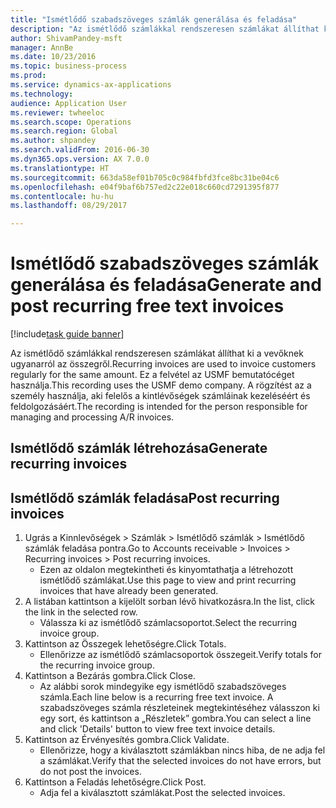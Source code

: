 ```yaml
--- 
title: "Ismétlődő szabadszöveges számlák generálása és feladása"
description: "Az ismétlődő számlákkal rendszeresen számlákat állíthat ki a vevőknek ugyanarról az összegről."
author: ShivamPandey-msft
manager: AnnBe
ms.date: 10/23/2016
ms.topic: business-process
ms.prod: 
ms.service: dynamics-ax-applications
ms.technology: 
audience: Application User
ms.reviewer: twheeloc
ms.search.scope: Operations
ms.search.region: Global
ms.author: shpandey
ms.search.validFrom: 2016-06-30
ms.dyn365.ops.version: AX 7.0.0
ms.translationtype: HT
ms.sourcegitcommit: 663da58ef01b705c0c984fbfd3fce8bc31be04c6
ms.openlocfilehash: e04f9baf6b757ed2c22e018c660cd7291395f877
ms.contentlocale: hu-hu
ms.lasthandoff: 08/29/2017

---
```

# <a name="generate-and-post-recurring-free-text-invoices"></a><span data-ttu-id="8b924-103">Ismétlődő szabadszöveges számlák generálása és feladása</span><span class="sxs-lookup"><span data-stu-id="8b924-103">Generate and post recurring free text invoices</span></span>

[!include[task guide banner](../../includes/task-guide-banner.md)]

<span data-ttu-id="8b924-104">Az ismétlődő számlákkal rendszeresen számlákat állíthat ki a vevőknek ugyanarról az összegről.</span><span class="sxs-lookup"><span data-stu-id="8b924-104">Recurring invoices are used to invoice customers regularly for the same amount.</span></span> <span data-ttu-id="8b924-105">Ez a felvétel az USMF bemutatócéget használja.</span><span class="sxs-lookup"><span data-stu-id="8b924-105">This recording uses the USMF demo company.</span></span> <span data-ttu-id="8b924-106">A rögzítést az a személy használja, aki felelős a kintlévőségek számláinak kezeléséért és feldolgozásáért.</span><span class="sxs-lookup"><span data-stu-id="8b924-106">The recording is intended for the person responsible for managing and processing A/R invoices.</span></span>


## <a name="generate-recurring-invoices"></a><span data-ttu-id="8b924-107">Ismétlődő számlák létrehozása</span><span class="sxs-lookup"><span data-stu-id="8b924-107">Generate recurring invoices</span></span>

## <a name="post-recurring-invoices"></a><span data-ttu-id="8b924-108">Ismétlődő számlák feladása</span><span class="sxs-lookup"><span data-stu-id="8b924-108">Post recurring invoices</span></span>
1. <span data-ttu-id="8b924-109">Ugrás a Kinnlevőségek > Számlák > Ismétlődő számlák > Ismétlődő számlák feladása pontra.</span><span class="sxs-lookup"><span data-stu-id="8b924-109">Go to Accounts receivable > Invoices > Recurring invoices > Post recurring invoices.</span></span>
    * <span data-ttu-id="8b924-110">Ezen az oldalon megtekintheti és kinyomtathatja a létrehozott ismétlődő számlákat.</span><span class="sxs-lookup"><span data-stu-id="8b924-110">Use this page to view and print recurring invoices that have already been generated.</span></span>  
2. <span data-ttu-id="8b924-111">A listában kattintson a kijelölt sorban lévő hivatkozásra.</span><span class="sxs-lookup"><span data-stu-id="8b924-111">In the list, click the link in the selected row.</span></span>
    * <span data-ttu-id="8b924-112">Válassza ki az ismétlődő számlacsoportot.</span><span class="sxs-lookup"><span data-stu-id="8b924-112">Select the recurring invoice group.</span></span>  
3. <span data-ttu-id="8b924-113">Kattintson az Összegek lehetőségre.</span><span class="sxs-lookup"><span data-stu-id="8b924-113">Click Totals.</span></span>
    * <span data-ttu-id="8b924-114">Ellenőrizze az ismétlődő számlacsoportok összegeit.</span><span class="sxs-lookup"><span data-stu-id="8b924-114">Verify totals for the recurring invoice group.</span></span>  
4. <span data-ttu-id="8b924-115">Kattintson a Bezárás gombra.</span><span class="sxs-lookup"><span data-stu-id="8b924-115">Click Close.</span></span>
    * <span data-ttu-id="8b924-116">Az alábbi sorok mindegyike egy ismétlődő szabadszöveges számla.</span><span class="sxs-lookup"><span data-stu-id="8b924-116">Each line below is a recurring free text invoice.</span></span> <span data-ttu-id="8b924-117">A szabadszöveges számla részleteinek megtekintéséhez válasszon ki egy sort, és kattintson a „Részletek” gombra.</span><span class="sxs-lookup"><span data-stu-id="8b924-117">You can select a line and click 'Details' button to view free text invoice details.</span></span>  
5. <span data-ttu-id="8b924-118">Kattintson az Érvényesítés gombra.</span><span class="sxs-lookup"><span data-stu-id="8b924-118">Click Validate.</span></span>
    * <span data-ttu-id="8b924-119">Ellenőrizze, hogy a kiválasztott számlákban nincs hiba, de ne adja fel a számlákat.</span><span class="sxs-lookup"><span data-stu-id="8b924-119">Verify that the selected invoices do not have errors, but do not post the invoices.</span></span>  
6. <span data-ttu-id="8b924-120">Kattintson a Feladás lehetőségre.</span><span class="sxs-lookup"><span data-stu-id="8b924-120">Click Post.</span></span>
    * <span data-ttu-id="8b924-121">Adja fel a kiválasztott számlákat.</span><span class="sxs-lookup"><span data-stu-id="8b924-121">Post the selected invoices.</span></span>  


